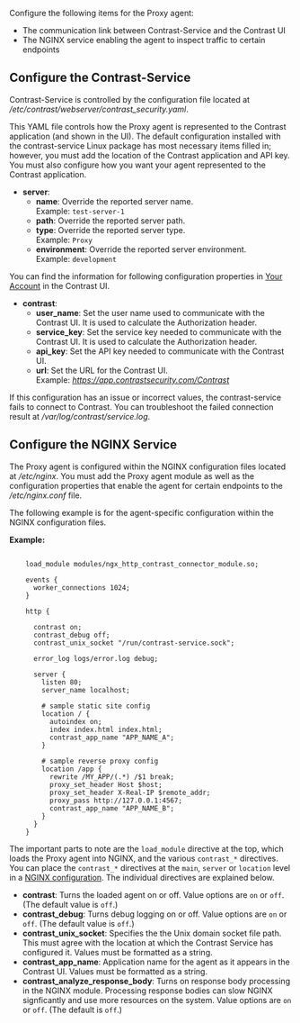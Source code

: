 
<!--
title: "Contrast Proxy Agent Configuration"
description: "Configuration instructions for the Contrast Proxy agent"
tags: "installation agent proxy nginx configuration settings"
-->

Configure the following items for the Proxy agent:
* The communication link between Contrast-Service and the Contrast UI
* The NGINX service enabling the agent to inspect traffic to certain endpoints

## Configure the Contrast-Service

Contrast-Service is controlled by the configuration file located at */etc/contrast/webserver/contrast_security.yaml*.

This YAML file controls how the Proxy agent is represented to the Contrast application (and shown in the UI). The default configuration installed with the contrast-service Linux package has most necessary items filled in; however, you must add the location of the Contrast application and API key. You must also configure how you want your agent represented to the Contrast application. 

* **server**:
  * **name**: Override the reported server name. <br> Example: `test-server-1`
  * **path**: Override the reported server path.
  * **type**: Override the reported server type.  <br> Example: `Proxy`
  * **environment**: Override the reported server environment. <br> Example: `development`


You can find the information for following configuration properties in [Your Account](user-account.html#profile) in the Contrast UI.  

* **contrast**:
  * **user_name**: Set the user name used to communicate with the Contrast UI. It is used to calculate the Authorization header.
  * **service_key**: Set the service key needed to communicate with the Contrast UI. It is used to calculate the Authorization header. 
  * **api_key**: Set the API key needed to communicate with the Contrast UI.
  * **url**: Set the URL for the Contrast UI.  <br> Example: *https://app.contrastsecurity.com/Contrast*

If this configuration has an issue or incorrect values, the contrast-service fails to connect to Contrast. You can troubleshoot the failed connection result at */var/log/contrast/service.log*.

## Configure the NGINX Service 

The Proxy agent is configured within the NGINX configuration files located at */etc/nginx*. You must add the Proxy agent module as well as the configuration properties that enable the agent for certain endpoints to the */etc/nginx.conf* file.

The following example is for the agent-specific configuration within the NGINX configuration files.

**Example:**

``` /etc/nginx/nginx.conf:
    
    load_module modules/ngx_http_contrast_connector_module.so;

    events {
      worker_connections 1024;
    }

    http {

      contrast on;
      contrast_debug off;
      contrast_unix_socket "/run/contrast-service.sock";

      error_log logs/error.log debug;

      server {
        listen 80;
        server_name localhost;

        # sample static site config
        location / {
          autoindex on;
          index index.html index.html;
          contrast_app_name "APP_NAME_A";
        }

        # sample reverse proxy config
        location /app {
          rewrite /MY_APP/(.*) /$1 break;
          proxy_set_header Host $host;
          proxy_set_header X-Real-IP $remote_addr;
          proxy_pass http://127.0.0.1:4567;
          contrast_app_name "APP_NAME_B";
        }
      }
    }
```

The important parts to note are the `load_module` directive at the top, which loads the Proxy agent into NGINX, and the various `contrast_*` directives. You can place the `contrast_*` directives at the `main`, `server` or `location` level in a [NGINX configuration](http://nginx.org/en/docs/beginners_guide.html#conf_structure). The individual directives are explained below. 

* **contrast**: Turns the loaded agent on or off. Value options are `on` or `off`. (The default value is `off`.) 
* **contrast_debug**: Turns debug logging on or off. Value options are `on` or `off`. (The default value is `off`.)
* **contrast_unix_socket**: Specifies the the Unix domain socket file path. This must agree with the location at which the Contrast Service has configured it. Values must be formatted as a string. 
* **contrast_app_name**: Application name for the agent as it appears in the Contrast UI. Values must be formatted as a string. 
* **contrast_analyze_response_body**: Turns on response body processing in the NGINX module. Processing response bodies can slow NGINX signficantly and use more resources on the system. Value options are `on` or `off`. (The default is `off`.)

